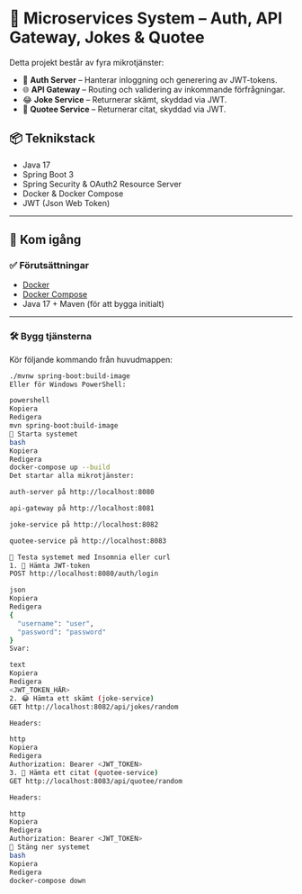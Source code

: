 # 🧩 Microservices System – Auth, API Gateway, Jokes & Quotee

Detta projekt består av fyra mikrotjänster:
- 🔐 **Auth Server** – Hanterar inloggning och generering av JWT-tokens.
- 🌐 **API Gateway** – Routing och validering av inkommande förfrågningar.
- 😂 **Joke Service** – Returnerar skämt, skyddad via JWT.
- 💬 **Quotee Service** – Returnerar citat, skyddad via JWT.

## 📦 Teknikstack
- Java 17
- Spring Boot 3
- Spring Security & OAuth2 Resource Server
- Docker & Docker Compose
- JWT (Json Web Token)

---

## 🚀 Kom igång

### ✅ Förutsättningar
- [Docker](https://www.docker.com/)
- [Docker Compose](https://docs.docker.com/compose/)
- Java 17 + Maven (för att bygga initialt)

---

### 🛠️ Bygg tjänsterna
Kör följande kommando från huvudmappen:

```bash
./mvnw spring-boot:build-image
Eller för Windows PowerShell:

powershell
Kopiera
Redigera
mvn spring-boot:build-image
🐳 Starta systemet
bash
Kopiera
Redigera
docker-compose up --build
Det startar alla mikrotjänster:

auth-server på http://localhost:8080

api-gateway på http://localhost:8081

joke-service på http://localhost:8082

quotee-service på http://localhost:8083

🧪 Testa systemet med Insomnia eller curl
1. 🔐 Hämta JWT-token
POST http://localhost:8080/auth/login

json
Kopiera
Redigera
{
  "username": "user",
  "password": "password"
}
Svar:

text
Kopiera
Redigera
<JWT_TOKEN_HÄR>
2. 😂 Hämta ett skämt (joke-service)
GET http://localhost:8082/api/jokes/random

Headers:

http
Kopiera
Redigera
Authorization: Bearer <JWT_TOKEN>
3. 💬 Hämta ett citat (quotee-service)
GET http://localhost:8083/api/quotee/random

Headers:

http
Kopiera
Redigera
Authorization: Bearer <JWT_TOKEN>
🧹 Stäng ner systemet
bash
Kopiera
Redigera
docker-compose down